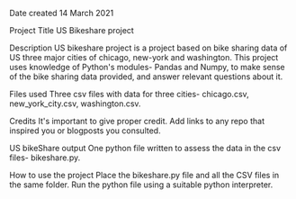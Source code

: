 Date created
14 March 2021

Project Title
US Bikeshare project

Description
US bikeshare project is a project based on bike sharing data of US three major cities of chicago, new-york and washington. This project uses knowledge of Python's modules- Pandas and Numpy, to make sense of the bike sharing data provided, and answer relevant questions about it.

Files used
Three csv files with data for three cities- chicago.csv, new_york_city.csv, washington.csv.

Credits
It's important to give proper credit. Add links to any repo that inspired you or blogposts you consulted.

US bikeShare output
One python file written to assess the data in the csv files- bikeshare.py.

How to use the project
Place the bikeshare.py file and all the CSV files in the same folder. Run the python file using a suitable python interpreter.

